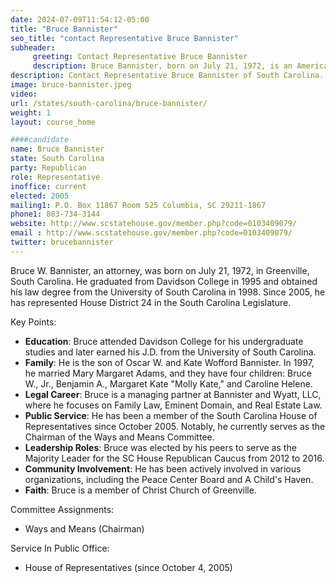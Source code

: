 ```yaml
---
date: 2024-07-09T11:54:12-05:00
title: "Bruce Bannister"
seo_title: "contact Representative Bruce Bannister"
subheader:
     greeting: Contact Representative Bruce Bannister
     description: Bruce Bannister, born on July 21, 1972, is an American politician from the Republican Party. He is a member of the South Carolina House of Representatives, representing District 24. He assumed office in 2004.
description: Contact Representative Bruce Bannister of South Carolina. Contact information for Bruce Bannister includes email address, phone number, and mailing address.
image: bruce-bannister.jpeg
video:
url: /states/south-carolina/bruce-bannister/
weight: 1
layout: course_home

####candidate
name: Bruce Bannister
state: South Carolina
party: Republican
role: Representative
inoffice: current
elected: 2005
mailing1: P.O. Box 11867 Room 525 Columbia, SC 29211-1867
phone1: 803-734-3144
website: http://www.scstatehouse.gov/member.php?code=0103409079/
email : http://www.scstatehouse.gov/member.php?code=0103409079/
twitter: brucebannister
---
```

Bruce W. Bannister, an attorney, was born on July 21, 1972, in Greenville, South Carolina. He graduated from Davidson College in 1995 and obtained his law degree from the University of South Carolina in 1998. Since 2005, he has represented House District 24 in the South Carolina Legislature.

Key Points:
- **Education**: Bruce attended Davidson College for his undergraduate studies and later earned his J.D. from the University of South Carolina.
- **Family**: He is the son of Oscar W. and Kate Wofford Bannister. In 1997, he married Mary Margaret Adams, and they have four children: Bruce W., Jr., Benjamin A., Margaret Kate "Molly Kate," and Caroline Helene.
- **Legal Career**: Bruce is a managing partner at Bannister and Wyatt, LLC, where he focuses on Family Law, Eminent Domain, and Real Estate Law.
- **Public Service**: He has been a member of the South Carolina House of Representatives since October 2005. Notably, he currently serves as the Chairman of the Ways and Means Committee.
- **Leadership Roles**: Bruce was elected by his peers to serve as the Majority Leader for the SC House Republican Caucus from 2012 to 2016.
- **Community Involvement**: He has been actively involved in various organizations, including the Peace Center Board and A Child's Haven.
- **Faith**: Bruce is a member of Christ Church of Greenville.

Committee Assignments:
- Ways and Means (Chairman)

Service In Public Office:
- House of Representatives (since October 4, 2005)
